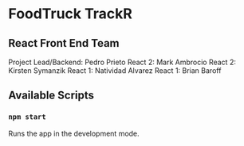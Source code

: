 # FoodTruck TrackR

## React Front End Team

Project Lead/Backend: Pedro Prieto
React 2: Mark Ambrocio
React 2: Kirsten Symanzik
React 1: Natividad Alvarez
React 1: Brian Baroff

## Available Scripts

### `npm start`

Runs the app in the development mode.<br />
